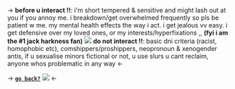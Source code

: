 -> **before u interact !!**: i'm short tempered & sensitive and might lash out at you if you annoy me. i breakdown/get overwhelmed frequently so pls be patient w me. my mental health effects the way i act. i get jealous vv easy. i get defensive over my loved ones, or my interests/hyperfixations ,, **(fyi i am the #1 jack harkness fan)**
![](https://media.discordapp.net/attachments/999986008307269732/1200920525459947561/IMG_0525.png?ex=65c7ef65&is=65b57a65&hm=1360fa89da57ea32cbc0189678dd2cb8676fe14065c09d68fdce7842d7f705eb&)
**do not interact !!**: basic dni criteria (racist, homophobic etc), comshippers/proshippers, neopronoun & xenogender antis, if u sexualise minors fictional or not, u use slurs u cant reclaim, anyone whos problematic in any way <-

-> [**`go back?`**](https://rentry.co/badwoIfbay) ![](https://media.discordapp.net/attachments/999986008307269732/1200913147108790372/IMG_0514.gif?ex=65c7e886&is=65b57386&hm=f89d9eaa908b806370d551993d5aa16b69bc2639447470f523396782a38f94a1&) <-